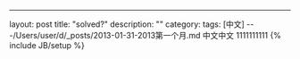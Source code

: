 ---
layout: post
title: "solved?"
description: ""
category: 
tags: [中文]
---/Users/user/d/_posts/2013-01-31-2013第一个月.md
中文中文
1111111111
{% include JB/setup %}
